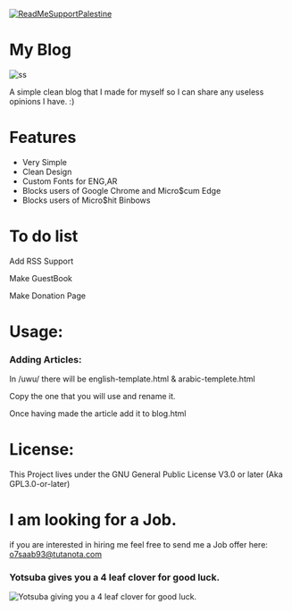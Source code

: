 [![ReadMeSupportPalestine](https://raw.githubusercontent.com/Safouene1/support-palestine-banner/master/banner-support.svg)](https://techforpalestine.org/learn-more)

# My Blog
![ss](https://i.imgur.com/UH9AVYE.png)

A simple clean blog that I made for myself so I can share any useless opinions I have. :)

# Features
* Very Simple
* Clean Design
* Custom Fonts for ENG,AR
* Blocks users of Google Chrome and Micro$cum Edge
* Blocks users of Micro$hit Binbows

# To do list
Add RSS Support

Make GuestBook

Make Donation Page

# Usage:

### Adding Articles:
In /uwu/ there will be english-template.html & arabic-templete.html

Copy the one that you will use and rename it.

Once having made the article add it to blog.html

# License:
This Project lives under the GNU General Public License V3.0 or later (Aka GPL3.0-or-later)

# I am looking for a Job.
if you are interested in hiring me feel free to send me a Job offer here: o7saab93@tutanota.com

### Yotsuba gives you a 4 leaf clover for good luck.
![Yotsuba giving you a 4 leaf clover for good luck.](https://i.imgur.com/e3MZ5zy.png)